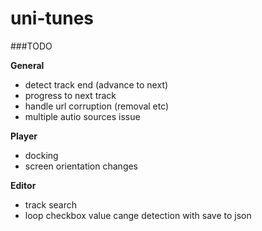 uni-tunes
=========

###TODO

__General__

- detect track end (advance to next)
- progress to next track
- handle url corruption (removal etc)
- multiple autio sources issue

__Player__

- docking
- screen orientation changes

__Editor__

- track search
- loop checkbox value cange detection with save to json



